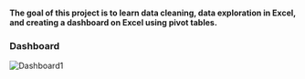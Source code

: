 #### The goal of this project is to learn data cleaning, data exploration in Excel, and creating a dashboard on Excel using pivot tables.

### Dashboard
![Dashboard1](https://user-images.githubusercontent.com/67477345/188691770-df707a1a-7e1d-41dc-87f2-38d44d703245.png)

 
